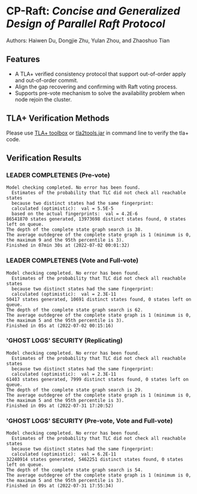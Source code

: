 # CP-Raft: _Concise and Generalized Design of Parallel Raft Protocol_
Authors: Haiwen Du, Dongjie Zhu, Yulan Zhou, and Zhaoshuo Tian
## Features

- A TLA+ verified consistency protocol that support out-of-order apply and out-of-order commit.
- Align the gap recovering and confirming with Raft voting process.
- Supports pre-vote mechanism to solve the availability problem when node rejoin the cluster.

## TLA+ Verification Methods

Please use [TLA+ toolbox](https://lamport.azurewebsites.net/tla/toolbox.html#installing) or [tla2tools.jar](https://tla.msr-inria.inria.fr/tlatoolbox/dist/tla2tools.jar) in command line to verify the tla+ code.


## Verification Results

### LEADER COMPLETENES (Pre-vote)

```
Model checking completed. No error has been found.
  Estimates of the probability that TLC did not check all reachable states
  because two distinct states had the same fingerprint:
  calculated (optimistic):  val = 5.5E-5
  based on the actual fingerprints:  val = 4.2E-6
86541870 states generated, 13973698 distinct states found, 0 states left on queue.
The depth of the complete state graph search is 38.
The average outdegree of the complete state graph is 1 (minimum is 0, the maximum 9 and the 95th percentile is 3).
Finished in 07min 30s at (2022-07-02 00:01:32)
```

### LEADER COMPLETENES (Vote and Full-vote)
```
Model checking completed. No error has been found.
  Estimates of the probability that TLC did not check all reachable states
  because two distinct states had the same fingerprint:
  calculated (optimistic):  val = 2.3E-11
50417 states generated, 10691 distinct states found, 0 states left on queue.
The depth of the complete state graph search is 62.
The average outdegree of the complete state graph is 1 (minimum is 0, the maximum 5 and the 95th percentile is 3).
Finished in 05s at (2022-07-02 00:15:16)
```
### 'GHOST LOGS' SECURITY (Replicating)
```
Model checking completed. No error has been found.
  Estimates of the probability that TLC did not check all reachable states
  because two distinct states had the same fingerprint:
  calculated (optimistic):  val = 2.3E-11
61403 states generated, 7999 distinct states found, 0 states left on queue.
The depth of the complete state graph search is 29.
The average outdegree of the complete state graph is 1 (minimum is 0, the maximum 5 and the 95th percentile is 3).
Finished in 09s at (2022-07-31 17:20:52)
```

### 'GHOST LOGS' SECURITY (Pre-vote, Vote and Full-vote)
```
Model checking completed. No error has been found.
  Estimates of the probability that TLC did not check all reachable states
  because two distinct states had the same fingerprint:
  calculated (optimistic):  val = 6.2E-11
32240914 states generated, 5462251 distinct states found, 0 states left on queue.
The depth of the complete state graph search is 54.
The average outdegree of the complete state graph is 1 (minimum is 0, the maximum 5 and the 95th percentile is 3).
Finished in 09s at (2022-07-31 17:55:34)
```
